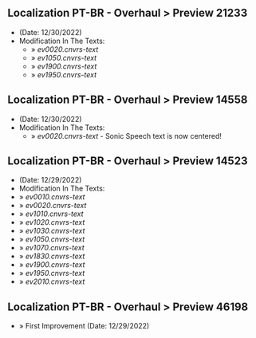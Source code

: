 ## Localization PT-BR - Overhaul > Preview 21233
- (Date: 12/30/2022)
- Modification In The Texts:
  - » *ev0020.cnvrs-text*
  - » *ev1050.cnvrs-text*
  - » *ev1900.cnvrs-text*
  - » *ev1950.cnvrs-text*

## Localization PT-BR - Overhaul > Preview 14558
- (Date: 12/30/2022)
- Modification In The Texts:
  - » *ev0020.cnvrs-text* - Sonic Speech text is now centered!

## Localization PT-BR - Overhaul > Preview 14523
- (Date: 12/29/2022)
- Modification In The Texts:
 - » *ev0010.cnvrs-text*
 - » *ev0020.cnvrs-text*
 - » *ev1010.cnvrs-text*
 - » *ev1020.cnvrs-text*
 - » *ev1030.cnvrs-text*
 - » *ev1050.cnvrs-text*
 - » *ev1070.cnvrs-text*
 - » *ev1830.cnvrs-text*
 - » *ev1900.cnvrs-text*
 - » *ev1950.cnvrs-text*
 - » *ev2010.cnvrs-text*

## Localization PT-BR - Overhaul > Preview 46198
- » First Improvement (Date: 12/29/2022)


